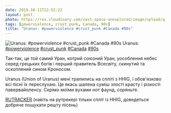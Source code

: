 ```yaml
---
date: 2019-10-11T22:52:22
layout: post
photo: https://res.cloudinary.com/vast-space-unexplored/image/upload/q_auto,dpr_auto,w_auto/photos/photo_763_11-10-2019_22-52-22.jpg
tags: [powerviolence, crust_punk, Canada, 90s]
title: "Uranus: #powerviolence #crust_punk #Canada #90s"
---
```

![Uranus: #powerviolence #crust_punk #Canada #90s](https://res.cloudinary.com/vast-space-unexplored/image/upload/q_auto,dpr_auto,w_auto/photos/photo_763_11-10-2019_22-52-22.jpg)
Uranus: [#powerviolence](/tags/#powerviolence) [#crust_punk](/tags/#crust_punk) [#Canada](/tags/#Canada) [#90s](/tags/#90s)

Так-так, це той самий Уран, котрий союзний Уран, уособлення небес серед грецьких богів і перший правитель Всесвіту, скинутий та оскоплений сином Кроносом.

Uranus (Union of Uranus) мені трапились на спліті з HHIG, і обов&#39;язково всі пісні їх переслухаю. Це якась шалена суміш злості красту і різкості павервайоленсу. Скрімо моїми вухами нот фаунд, соряньте.

[RUTRACKER](https://rutracker.org/forum/viewtopic.php?t=2823626) (навіть на рутрекері тільки спліт із HHIG, доведеться добряче пошукати решту пісень)